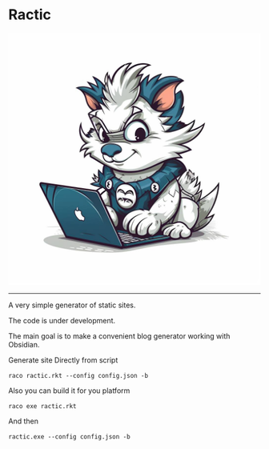 # Ractic
<div align="center">
<img src="https://raw.githubusercontent.com/oromogans/ractic/master/img/ractic_logo.jpg">
<hr/>
</div>

A very simple generator of static sites.

The code is under development.

The main goal is to make a convenient blog generator working with Obsidian.

Generate site
Directly from script
```
raco ractic.rkt --config config.json -b
```
Also you can build it for you platform 
```
raco exe ractic.rkt
```
And then
```
ractic.exe --config config.json -b
```
